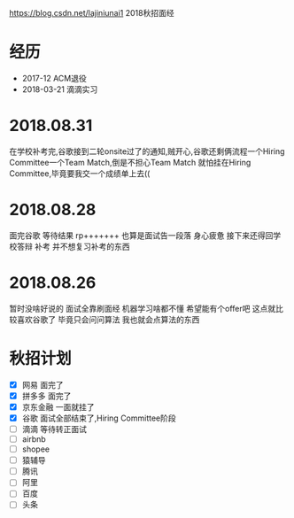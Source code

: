 https://blog.csdn.net/lajiniunai1 2018秋招面经

# 经历

* 2017-12 ACM退役
* 2018-03-21 滴滴实习

# 2018.08.31

在学校补考完,谷歌接到二轮onsite过了的通知,贼开心,谷歌还剩俩流程一个Hiring Committee一个Team Match,倒是不担心Team Match 就怕挂在Hiring Committee,毕竟要我交一个成绩单上去((

# 2018.08.28
面完谷歌 等待结果 rp+++++++
也算是面试告一段落 身心疲惫
接下来还得回学校答辩 补考 并不想复习补考的东西

# 2018.08.26
暂时没啥好说的 面试全靠刷面经 机器学习啥都不懂 希望能有个offer吧
这点就比较喜欢谷歌了 毕竟只会问问算法 我也就会点算法的东西

# 秋招计划

- [x] 网易  面完了
- [x] 拼多多 面完了 
- [x] 京东金融 一面就挂了
- [x] 谷歌 面试全部结束了,Hiring Committee阶段
- [ ] 滴滴 等待转正面试
- [ ] airbnb
- [ ] shopee
- [ ] 猿辅导
- [ ] 腾讯
- [ ] 阿里
- [ ] 百度
- [ ] 头条
